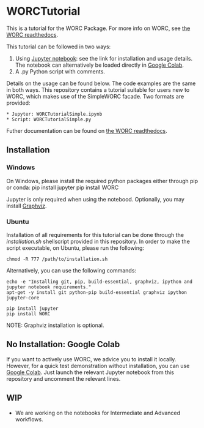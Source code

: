 # WORCTutorial
This is a tutorial for the WORC Package. For more info on WORC, see
[the WORC readthedocs](https://worc.readthedocs.io/en/latest/static/quick_start.html#installation).

This tutorial can be followed in two ways:
1. Using [Jupyter notebook](http://jupyter.org/install): see the link for installation and usage details.
   The notebook can alternatively be loaded directly in [Google Colab](https://colab.research.google.com/).
2. A .py Python script with comments.

Details on the usage can be found below. The code examples are the same in both
ways. This repository contains a tutorial suitable for users new to WORC,
which makes use of the SimpleWORC facade. Two formats are provided:

    * Jupyter: WORCTutorialSimple.ipynb
    * Script: WORCTutorialSimple.py

Futher documentation can be found on [the WORC readthedocs](https://worc.readthedocs.io/).

## Installation

### Windows
On Windows, please install the required python packages either through pip or conda:
    pip install jupyter
    pip install WORC

Jupyter is only required when using the notebood. Optionally, you may
install [Graphviz](http://www.graphviz.org/).

### Ubuntu
Installation of all requirements for this tutorial can be done through the
*installation.sh* shellscript provided in this repository. In order to make
the script executable, on Ubuntu, please run the following:

    chmod -R 777 /path/to/installation.sh

Alternatively, you can use the following commands:

    echo -e "Installing git, pip, build-essential, graphviz, ipython and jupyter notebook requirements."
    apt-get -y install git python-pip build-essential graphviz ipython jupyter-core

    pip install jupyter
    pip install WORC

NOTE: Graphviz installation is optional.

## No Installation: Google Colab
If you want to actively use WORC, we advice you to install it locally. However,
for a quick test demonstration without installation, you can use [Google Colab](https://colab.research.google.com/).
Just launch the relevant Jupyter notebook from this repository and uncomment the relevant lines.

## WIP
- We are working on the notebooks for Intermediate and Advanced workflows.
